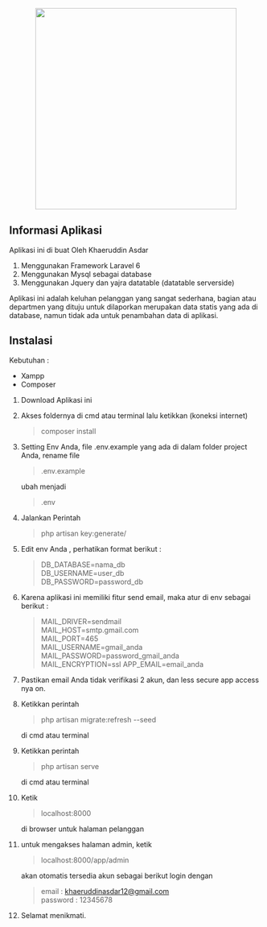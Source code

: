 <p align="center"><img src="https://res.cloudinary.com/dtfbvvkyp/image/upload/v1566331377/laravel-logolockup-cmyk-red.svg" width="400"></p>


## Informasi Aplikasi
Aplikasi ini di buat Oleh Khaeruddin Asdar
1) Menggunakan Framework Laravel 6
2) Menggunakan Mysql sebagai database
3) Menggunakan Jquery dan yajra datatable (datatable serverside)

Aplikasi ini adalah keluhan pelanggan yang sangat sederhana, bagian atau departmen yang dituju untuk dilaporkan merupakan data statis yang ada di database, namun tidak ada untuk penambahan data di aplikasi.

## Instalasi

Kebutuhan :
* Xampp
* Composer

1. Download Aplikasi ini 
2. Akses foldernya di cmd atau terminal lalu ketikkan (koneksi internet) <blockquote>composer install</blockquote>

3. Setting Env Anda, file .env.example yang ada di dalam folder project Anda, rename file<blockquote> .env.example</blockquote>
 ubah menjadi <blockquote>.env</blockquote>

4. Jalankan Perintah <blockquote>php artisan key:generate/<blockquote>

5. Edit env Anda , perhatikan format berikut :<blockquote>
	DB_DATABASE=nama_db<br>
	DB_USERNAME=user_db<br>
	DB_PASSWORD=password_db
    </blockquote>

6. Karena aplikasi ini memiliki fitur send email, maka atur di env sebagai berikut :<blockquote>
	MAIL_DRIVER=sendmail<br>
	MAIL_HOST=smtp.gmail.com<br>
	MAIL_PORT=465<br>
	MAIL_USERNAME=gmail_anda<br>
	MAIL_PASSWORD=password_gmail_anda<br>
	MAIL_ENCRYPTION=ssl
    APP_EMAIL=email_anda
    </blockquote>

7. Pastikan email Anda tidak verifikasi 2 akun, dan less secure app access nya on.
8. Ketikkan perintah <blockquote>php artisan migrate:refresh --seed</blockquote> di cmd atau terminal
9. Ketikkan perintah <blockquote>php artisan serve</blockquote> di cmd atau terminal
10. Ketik <blockquote>localhost:8000</blockquote> di browser untuk halaman pelanggan
11. untuk mengakses halaman admin, ketik <blockquote>localhost:8000/app/admin</blockquote> akan otomatis tersedia akun sebagai berikut
	login dengan <blockquote>
	email : khaeruddinasdar12@gmail.com<br>
	password : 12345678
        </blockquote>
12. Selamat menikmati. 

